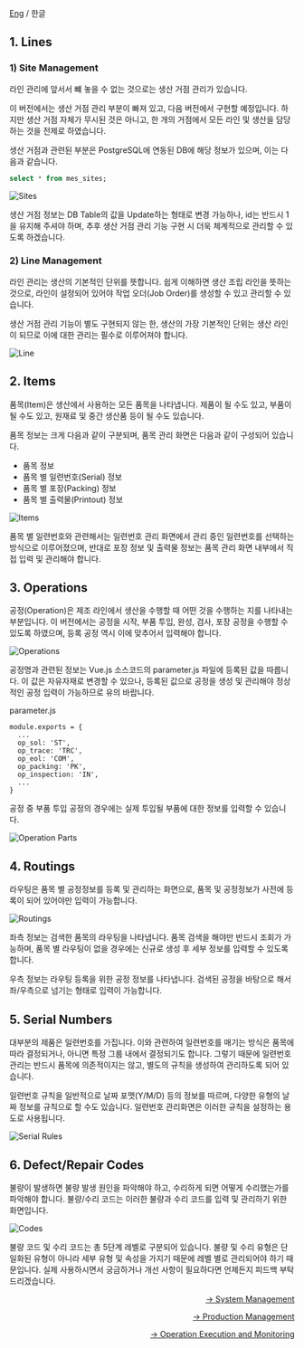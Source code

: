 [Eng](manual_mdm.md) / 한글

## 1. Lines

### 1) Site Management

라인 관리에 앞서서 뺴 놓을 수 없는 것으로는 생산 거점 관리가 있습니다.

이 버전에서는 생산 거점 관리 부분이 빠져 있고, 다음 버전에서 구현할 예정입니다. 하지만 생산 거점 자체가 무시된 것은 아니고, 한 개의 거점에서 모든 라인 및 생산을 담당하는 것을 전제로 하였습니다. 

생산 거점과 관련된 부분은 PostgreSQL에 연동된 DB에 해당 정보가 있으며, 이는 다음과 같습니다.

```SQL
select * from mes_sites;
```

![Sites](./images/s101.png)

생산 거점 정보는 DB Table의 값을 Update하는 형태로 변경 가능하나, id는 반드시 1을 유지해 주셔야 하며, 추후 생산 거점 관리 기능 구현 시 더욱 체계적으로 관리할 수 있도록 하겠습니다.

### 2) Line Management

라인 관리는 생산의 기본적인 단위를 뜻합니다. 쉽게 이해하면 생산 조립 라인을 뜻하는 것으로, 라인이 설정되어 있어야 작업 오더(Job Order)를 생성할 수 있고 관리할 수 있습니다.

생산 거점 관리 기능이 별도 구현되지 않는 한, 생산의 가장 기본적인 단위는 생산 라인이 되므로 이에 대한 관리는 필수로 이루어져야 합니다.

![Line](./images/s102.png)

## 2. Items

품목(Item)은 생산에서 사용하는 모든 품목을 나타냅니다. 제품이 될 수도 있고, 부품이 될 수도 있고, 원재료 및 중간 생산품 등이 될 수도 있습니다. 

품목 정보는 크게 다음과 같이 구분되며, 품목 관리 화면은 다음과 같이 구성되어 있습니다.

+ 품목 정보
+ 품목 별 일련번호(Serial) 정보
+ 품목 별 포장(Packing) 정보
+ 품목 별 출력물(Printout) 정보

![Items](./images/s103.png)

품목 별 일련번호와 관련해서는 일련번호 관리 화면에서 관리 중인 일련번호를 선택하는 방식으로 이루어졌으며, 반대로 포장 정보 및 출력물 정보는 품목 관리 화면 내부에서 직접 입력 및 관리해야 합니다.

## 3. Operations

공정(Operation)은 제조 라인에서 생산을 수행할 때 어떤 것을 수행하는 지를 나타내는 부분입니다. 이 버전에서는 공정을 시작, 부품 투입, 완성, 검사, 포장 공정을 수행할 수 있도록 하였으며, 등록 공정 역시 이에 맞추어서 입력해야 합니다.

![Operations](./images/s104.png)

공정명과 관련된 정보는 Vue.js 소스코드의 parameter.js 파일에 등록된 값을 따릅니다. 이 값은 자유자재로 변경할 수 있으나, 등록된 값으로 공정을 생성 및 관리해야 정상적인 공정 입력이 가능하므로 유의 바랍니다.

parameter.js

```
module.exports = {
  ...
  op_sol: 'ST',
  op_trace: 'TRC',
  op_eol: 'COM',
  op_packing: 'PK',
  op_inspection: 'IN',
  ...
}
```

공정 중 부품 투입 공정의 경우에는 실제 투입될 부품에 대한 정보를 입력할 수 있습니다. 

![Operation Parts](./images/s105.png)


## 4. Routings

라우팅은 품목 별 공정정보를 등록 및 관리하는 화면으로, 품목 및 공정정보가 사전에 등록이 되어 있어야만 입력이 가능합니다.

![Routings](./images/s106.png)

좌측 정보는 검색한 품목의 라우팅을 나타냅니다. 품목 검색을 해야만 반드시 조회가 가능하며, 품목 별 라우팅이 없을 경우에는 신규로 생성 후 세부 정보를 입력할 수 있도록 합니다.

우측 정보는 라우팅 등록을 위한 공정 정보를 나타냅니다. 검색된 공정을 바탕으로 해서 좌/우측으로 넘기는 형태로 입력이 가능합니다. 


## 5. Serial Numbers

대부분의 제품은 일련번호를 가집니다. 이와 관련하여 일련번호를 매기는 방식은 품목에 따라 결정되거나, 아니면 특정 그룹 내에서 결정되기도 합니다. 그렇기 때문에 일련번호 관리는 반드시 품목에 의존적이지는 않고, 별도의 규칙을 생성하여 관리하도록 되어 있습니다.

일련번호 규칙을 일반적으로 날짜 포맷(Y/M/D) 등의 정보를 따르며, 다양한 유형의 날짜 정보를 규칙으로 할 수도 있습니다. 일련번호 관리화면은 이러한 규칙을 설정하는 용도로 사용됩니다.

![Serial Rules](./images/s107.png)


## 6. Defect/Repair Codes

불량이 발생하면 불량 발생 원인을 파악해야 하고, 수리하게 되면 어떻게 수리했는가를 파악해야 합니다. 불량/수리 코드는 이러한 불량과 수리 코드를 입력 및 관리하기 위한 화면입니다.

![Codes](./images/s108.png)

불량 코드 및 수리 코드는 총 5단계 레벨로 구분되어 있습니다. 불량 및 수리 유형은 단일화된 유형이 아니라 세부 유형 및 속성을 가지기 때문에 레벨 별로 관리되어야 하기 때문입니다. 실제 사용하시면서 궁금하거나 개선 사항이 필요하다면 언제든지 피드백 부탁드리겠습니다.

<div style="text-align:right">
    <p><a href='./manual_system_mgmt.ko-KR.md'>→ System Management</a></p>
    <p><a href='./manual_production_mgmt.ko-KR.md'>→ Production Management</a></p>
    <p><a href='./manual_operation_exec.ko-KR.md'>→ Operation Execution and Monitoring</a></p>
</div>